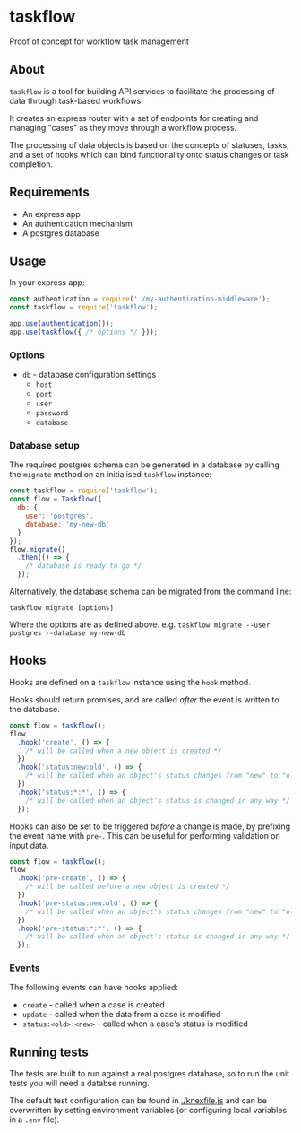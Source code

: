 # taskflow

Proof of concept for workflow task management

## About

`taskflow` is a tool for building API services to facilitate the processing of data through task-based workflows.

It creates an express router with a set of endpoints for creating and managing "cases" as they move through a workflow process.

The processing of data objects is based on the concepts of statuses, tasks, and a set of hooks which can bind functionality onto status changes or task completion.

## Requirements

* An express app
* An authentication mechanism
* A postgres database

## Usage

In your express app:

```js
const authentication = require('./my-authentication-middleware');
const taskflow = require('taskflow');

app.use(authentication());
app.use(taskflow({ /* options */ }));
```

### Options

* `db` - database configuration settings
  * `host`
  * `port`
  * `user`
  * `password`
  * `database`

### Database setup

The required postgres schema can be generated in a database by calling the `migrate` method on an initialised `taskflow` instance:

```js
const taskflow = require('taskflow');
const flow = Taskflow({
  db: {
    user: 'postgres',
    database: 'my-new-db'
  }
});
flow.migrate()
  .then(() => {
    /* database is ready to go */
  });
```

Alternatively, the database schema can be migrated from the command line:

```
taskflow migrate [options]
```

Where the options are as defined above. e.g. `taskflow migrate --user postgres --database my-new-db`

## Hooks

Hooks are defined on a `taskflow` instance using the `hook` method.

Hooks should return promises, and are called _after_ the event is written to the database.

```js
const flow = taskflow();
flow
  .hook('create', () => {
    /* will be called when a new object is created */
  })
  .hook('status:new:old', () => {
    /* will be called when an object's status changes from "new" to "old" */
  })
  .hook('status:*:*', () => {
    /* will be called when an object's status is changed in any way */
  });
```

Hooks can also be set to be triggered _before_ a change is made, by prefixing the event name with `pre-`. This can be useful for performing validation on input data.

```js
const flow = taskflow();
flow
  .hook('pre-create', () => {
    /* will be called before a new object is created */
  })
  .hook('pre-status:new:old', () => {
    /* will be called when an object's status changes from "new" to "old" */
  })
  .hook('pre-status:*:*', () => {
    /* will be called when an object's status is changed in any way */
  });
```

### Events

The following events can have hooks applied:

* `create` - called when a case is created
* `update` - called when the data from a case is modified
* `status:<old>:<new>` - called when a case's status is modified

## Running tests

The tests are built to run against a real postgres database, so to run the unit tests you will need a databse running.

The default test configuration can be found in [./knexfile.js](./knexfile.js) and can be overwritten by setting environment variables (or configuring local variables in a `.env` file).
